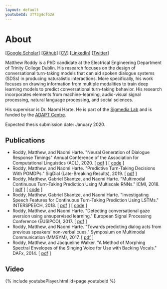```yaml
---
layout: default
youtubeId: 3T73g4cfG2A
---
```


# About

[[Google Scholar](https://scholar.google.com/citations?user=dol_RJ8AAAAJ&hl=en)] [[Github](https://github.com/mattroddy)] [[CV](./assets/webCV.pdf)] [[LinkedIn](https://www.linkedin.com/in/matthew-roddy-45966267/)]  [[Twitter](https://twitter.com/Matt_Roddy)]


Matthew Roddy is a PhD candidate at the Electrical Engineering Department of Trinity College Dublin. His research focuses on the design of conversational turn-taking models that can aid spoken dialogue systems (SDSs) in producing naturalistic interactions. More specifically, his work focuses on drawing information from multiple modalities to train deep learning models to predict conversational turn-taking behavior. His research incorporates elements from machine-learning, audio-visual signal processing, natural language processing, and social sciences. 


His supervisor is Dr. Naomi Harte. 
He is part of the [Sigmedia Lab](http://www.mee.tcd.ie/~sigmedia/) and is funded by the [ADAPT Centre](https://www.adaptcentre.ie/). 

Expected thesis submission date: January 2020.




## Publications

* Roddy, Matthew, and Naomi Harte. "Neural Generation of Dialogue Response Timings" Annual Conference of the Association for Computational Linguistics (ACL), 2020. [ [pdf](https://arxiv.org/pdf/2005.09128.pdf) ] [ [code](https://github.com/mattroddy/RTNets) ]
* Roddy, Matthew, and Naomi Harte. "Predictive Turn-Taking Decisions With POMDPs." SigDial (Late-Breaking Results), 2019. [ [pdf](http://www.cs.utep.edu/nigel/deep/Roddy-Sigdial19ss.pdf) ]
* Roddy, Matthew, Gabriel Skantze, and Naomi Harte. "Multimodal Continuous Turn-Taking Prediction Using Multiscale RNNs." ICMI, 2018. [ [pdf](http://arxiv.org/abs/1808.10785) ] [ [code](https://github.com/mattroddy/lstm_turn_taking_prediction) ]
* Roddy, Matthew, Gabriel Skantze, and Naomi Harte. "Investigating Speech Features for Continuous Turn-Taking Prediction Using LSTMs." INTERSPEECH, 2018. [ [pdf](https://arxiv.org/pdf/1806.11461.pdf) ] [ [code](https://github.com/mattroddy/lstm_turn_taking_prediction) ]
* Roddy, Matthew, and Naomi Harte. "Detecting conversational gaze aversion using unsupervised learning." European Signal Processing Conference (EUSIPCO), 2017. [ [pdf](https://ieeexplore.ieee.org/abstract/document/8081172/) ]
* Roddy, Matthew, and Naomi Harte. "Towards predicting dialog acts from previous speakers’ non-verbal cues." Symposium on Multimodal Communication (MMSYM), 2017. [ [pdf](http://mmsym.org/wp-content/uploads/2017/10/MMSYM2017_paper5_RoddyHarte.pdf) ]
* Roddy, Matthew, and Jacqueline Walker. "A Method of Morphing Spectral Envelopes of the Singing Voice for Use with Backing Vocals." DAFx, 2014. [ [pdf](http://www.dafx14.fau.de/papers/dafx14_matthew_roddy_a_method_of_morphing_spec.pdf) ]


## Video

{% include youtubePlayer.html id=page.youtubeId %}

